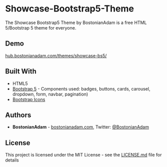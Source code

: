 # Showcase-Bootstrap5-Theme
The Showcase Bootstrap5 Theme by BostonianAdam is a free HTML 5/Bootstrap 5 theme for everyone.

## Demo
[hub.bostonianadam.com/themes/showcase-bs5/](https://hub.bostonianadam.com/themes/showcase-bs5/)

## Built With
* HTML5
* [Bootstrap 5](https://getbootstrap.com/) - Components used: badges, buttons, cards, carousel, dropdown, form, navbar, pagination)
* [Bootstrap Icons](https://icons.getbootstrap.com/)

## Authors
* **BostonianAdam** - [bostonianadam.com](https://bostonianadam.com/), Twitter: [@BostonianAdam](https://twitter.com/BostonianAdam)

## License
This project is licensed under the MIT License - see the [LICENSE.md](LICENSE.md) file for details
